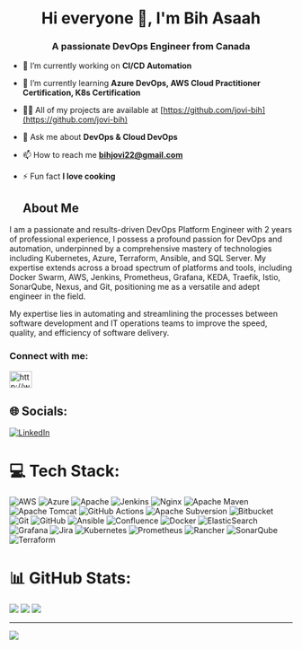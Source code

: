 <h1 align="center">Hi everyone 👋, I'm Bih Asaah</h1>   
<h3 align="center">A passionate DevOps Engineer from Canada</h3>

- 🔭 I’m currently working on **CI/CD Automation**

- 🌱 I’m currently learning **Azure DevOps, AWS Cloud Practitioner Certification, K8s Certification**

- 👨‍💻 All of my projects are available at [https://github.com/jovi-bih](https://github.com/jovi-bih)

- 💬 Ask me about **DevOps & Cloud DevOps**

- 📫 How to reach me **bihjovi22@gmail.com**

- ⚡ Fun fact **I love cooking**

  ## About Me
  
I am a passionate and results-driven DevOps Platform Engineer with 2 years of professional experience, I possess a profound passion for DevOps and automation, underpinned by a comprehensive mastery of technologies including Kubernetes, Azure, Terraform, Ansible, and SQL Server. My expertise extends across a broad spectrum of platforms and tools, including Docker Swarm, AWS, Jenkins, Prometheus, Grafana, KEDA, Traefik, Istio, SonarQube, Nexus, and Git, positioning me as a versatile and adept engineer in the field.

My expertise lies in automating and streamlining the processes between software development and IT operations teams to improve the speed, quality, and efficiency of software delivery.

<h3 align="left">Connect with me:</h3>
<p align="left">
<a href="https://linkedin.com/in/http://www.linkedin.com/in/jovi-b-15572627b" target="blank"><img align="center" src="https://raw.githubusercontent.com/rahuldkjain/github-profile-readme-generator/master/src/images/icons/Social/linked-in-alt.svg" alt="http://www.linkedin.com/in/jovi-b-15572627b" height="30" width="40" /></a>
</p>



## 🌐 Socials:
[![LinkedIn](https://img.shields.io/badge/LinkedIn-%230077B5.svg?logo=linkedin&logoColor=white)](https://linkedin.com/in/http://www.linkedin.com/in/jovi-b-15572627b) 

# 💻 Tech Stack:
![AWS](https://img.shields.io/badge/AWS-%23FF9900.svg?style=for-the-badge&logo=amazon-aws&logoColor=white) ![Azure](https://img.shields.io/badge/azure-%230072C6.svg?style=for-the-badge&logo=microsoftazure&logoColor=white) ![Apache](https://img.shields.io/badge/apache-%23D42029.svg?style=for-the-badge&logo=apache&logoColor=white) ![Jenkins](https://img.shields.io/badge/jenkins-%232C5263.svg?style=for-the-badge&logo=jenkins&logoColor=white) ![Nginx](https://img.shields.io/badge/nginx-%23009639.svg?style=for-the-badge&logo=nginx&logoColor=white) ![Apache Maven](https://img.shields.io/badge/Apache%20Maven-C71A36?style=for-the-badge&logo=Apache%20Maven&logoColor=white) ![Apache Tomcat](https://img.shields.io/badge/apache%20tomcat-%23F8DC75.svg?style=for-the-badge&logo=apache-tomcat&logoColor=black) ![GitHub Actions](https://img.shields.io/badge/github%20actions-%232671E5.svg?style=for-the-badge&logo=githubactions&logoColor=white) ![Apache Subversion](https://img.shields.io/badge/subversion-%23809CC9.svg?style=for-the-badge&logo=subversion&logoColor=white) ![Bitbucket](https://img.shields.io/badge/bitbucket-%230047B3.svg?style=for-the-badge&logo=bitbucket&logoColor=white) ![Git](https://img.shields.io/badge/git-%23F05033.svg?style=for-the-badge&logo=git&logoColor=white) ![GitHub](https://img.shields.io/badge/github-%23121011.svg?style=for-the-badge&logo=github&logoColor=white) ![Ansible](https://img.shields.io/badge/ansible-%231A1918.svg?style=for-the-badge&logo=ansible&logoColor=white) ![Confluence](https://img.shields.io/badge/confluence-%23172BF4.svg?style=for-the-badge&logo=confluence&logoColor=white) ![Docker](https://img.shields.io/badge/docker-%230db7ed.svg?style=for-the-badge&logo=docker&logoColor=white) ![ElasticSearch](https://img.shields.io/badge/-ElasticSearch-005571?style=for-the-badge&logo=elasticsearch) ![Grafana](https://img.shields.io/badge/grafana-%23F46800.svg?style=for-the-badge&logo=grafana&logoColor=white) ![Jira](https://img.shields.io/badge/jira-%230A0FFF.svg?style=for-the-badge&logo=jira&logoColor=white) ![Kubernetes](https://img.shields.io/badge/kubernetes-%23326ce5.svg?style=for-the-badge&logo=kubernetes&logoColor=white) ![Prometheus](https://img.shields.io/badge/Prometheus-E6522C?style=for-the-badge&logo=Prometheus&logoColor=white) ![Rancher](https://img.shields.io/badge/rancher-%230075A8.svg?style=for-the-badge&logo=rancher&logoColor=white) ![SonarQube](https://img.shields.io/badge/SonarQube-black?style=for-the-badge&logo=sonarqube&logoColor=4E9BCD) ![Terraform](https://img.shields.io/badge/terraform-%235835CC.svg?style=for-the-badge&logo=terraform&logoColor=white)
# 📊 GitHub Stats:
![](https://github-readme-stats.vercel.app/api?username=jovi-bih&theme=swift&hide_border=false&include_all_commits=true&count_private=false)
![](https://github-readme-streak-stats.herokuapp.com/?user=jovi-bih&theme=swift&hide_border=false)
![](https://github-readme-stats.vercel.app/api/top-langs/?username=jovi-bih&theme=swift&hide_border=false&include_all_commits=true&count_private=false&layout=compact)

---
[![](https://visitcount.itsvg.in/api?id=jovi-bih&icon=0&color=0)](https://visitcount.itsvg.in)

<!-- Proudly created with GPRM ( https://gprm.itsvg.in ) -->
